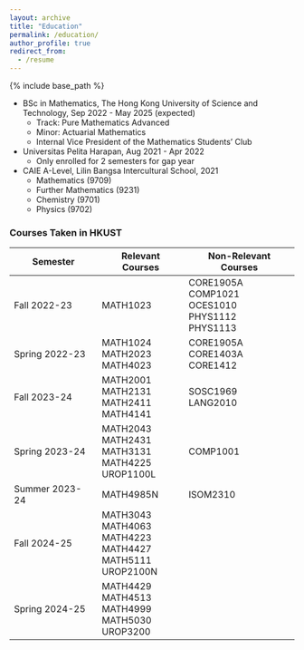 ```yaml
---
layout: archive
title: "Education"
permalink: /education/
author_profile: true
redirect_from:
  - /resume
---
```


{% include base_path %}


* BSc in Mathematics, The Hong Kong University of Science and Technology, Sep 2022 - May 2025 (expected)
  * Track: Pure Mathematics Advanced
  * Minor: Actuarial Mathematics
  * Internal Vice President of the Mathematics Students’ Club
* Universitas Pelita Harapan, Aug 2021 - Apr 2022
  * Only enrolled for 2 semesters for gap year 
* CAIE A-Level, Lilin Bangsa Intercultural School, 2021
  * Mathematics (9709)
  * Further Mathematics (9231)
  * Chemistry (9701)
  * Physics (9702)

### Courses Taken in HKUST

| Semester       | Relevant Courses                                                      | Non-Relevant Courses                                      |
|----------------|-----------------------------------------------------------------------|-----------------------------------------------------------|
| Fall 2022-23   | MATH1023                                                              | CORE1905A<br>COMP1021<br>OCES1010<br>PHYS1112<br>PHYS1113 |
| Spring 2022-23 | MATH1024<br>MATH2023<br>MATH4023                                      | CORE1905A<br>CORE1403A<br>CORE1412                        |
| Fall 2023-24   | MATH2001<br>MATH2131<br>MATH2411<br>MATH4141                          | SOSC1969<br>LANG2010                                      |
| Spring 2023-24 | MATH2043<br>MATH2431<br>MATH3131<br>MATH4225<br>UROP1100L             | COMP1001                                                  |
| Summer 2023-24 | MATH4985N                                                             | ISOM2310                                                  |
| Fall 2024-25   | MATH3043<br>MATH4063<br>MATH4223<br>MATH4427<br>MATH5111<br>UROP2100N |                                                           |
| Spring 2024-25 | MATH4429<br>MATH4513<br>MATH4999<br>MATH5030<br>UROP3200              |                                                           |
